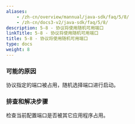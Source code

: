 ```yaml
---
aliases:
    - /zh-cn/overview/mannual/java-sdk/faq/5/8/
    - /zh-cn/docs3-v2/java-sdk/faq/5/8/
description: 5-8 - 协议将使用随机可用端口
linkTitle: 5-8 - 协议将使用随机可用端口
title: 5-8 - 协议将使用随机可用端口
type: docs
weight: 8
---
```







### 可能的原因

协议指定的端口被占用，随机选择端口进行启动。

### 排查和解决步骤

检查当前配置端口是否被其它应用程序占用。
